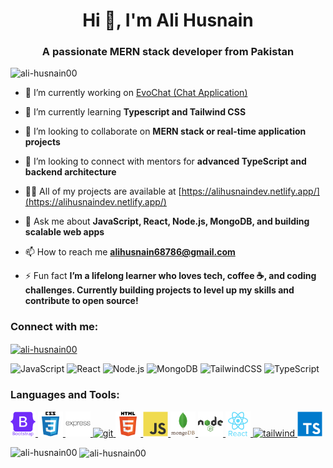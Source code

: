 <h1 align="center">Hi 👋, I'm Ali Husnain</h1>
<h3 align="center">A passionate MERN stack developer from Pakistan</h3>

<p align="left"> <img src="https://komarev.com/ghpvc/?username=ali-husnain00&label=Profile%20views&color=0e75b6&style=flat" alt="ali-husnain00" /> </p>

- 🔭 I’m currently working on [EvoChat (Chat Application)](https://evochat1.netlify.app/)

- 🌱 I’m currently learning **Typescript and Tailwind CSS**

- 👯 I’m looking to collaborate on **MERN stack or real-time application projects**

- 🤝 I’m looking to connect with mentors for **advanced TypeScript and backend architecture**

- 👨‍💻 All of my projects are available at [https://alihusnaindev.netlify.app/](https://alihusnaindev.netlify.app/)

- 💬 Ask me about **JavaScript, React, Node.js, MongoDB, and building scalable web apps**

- 📫 How to reach me **alihusnain68786@gmail.com**

- ⚡ Fun fact **I’m a lifelong learner who loves tech, coffee ☕, and coding challenges. Currently building projects to level up my skills and contribute to open source!**

<h3 align="left">Connect with me:</h3>
<p align="left">
<a href="https://linkedin.com/in/ali-husnain00" target="blank"><img align="center" src="https://raw.githubusercontent.com/rahuldkjain/github-profile-readme-generator/master/src/images/icons/Social/linked-in-alt.svg" alt="ali-husnain00" height="30" width="40" /></a>
</p>

![JavaScript](https://img.shields.io/badge/-JavaScript-black?style=flat-square&logo=javascript)
![React](https://img.shields.io/badge/-React-black?style=flat-square&logo=react)
![Node.js](https://img.shields.io/badge/-Node.js-black?style=flat-square&logo=node.js)
![MongoDB](https://img.shields.io/badge/-MongoDB-black?style=flat-square&logo=mongodb)
![TailwindCSS](https://img.shields.io/badge/-TailwindCSS-black?style=flat-square&logo=tailwind-css)
![TypeScript](https://img.shields.io/badge/-TypeScript-black?style=flat-square&logo=typescript)

<h3 align="left">Languages and Tools:</h3>
<p align="left"> <a href="https://getbootstrap.com" target="_blank" rel="noreferrer"> <img src="https://raw.githubusercontent.com/devicons/devicon/master/icons/bootstrap/bootstrap-plain-wordmark.svg" alt="bootstrap" width="40" height="40"/> </a> <a href="https://www.w3schools.com/css/" target="_blank" rel="noreferrer"> <img src="https://raw.githubusercontent.com/devicons/devicon/master/icons/css3/css3-original-wordmark.svg" alt="css3" width="40" height="40"/> </a> <a href="https://expressjs.com" target="_blank" rel="noreferrer"> <img src="https://raw.githubusercontent.com/devicons/devicon/master/icons/express/express-original-wordmark.svg" alt="express" width="40" height="40"/> </a> <a href="https://git-scm.com/" target="_blank" rel="noreferrer"> <img src="https://www.vectorlogo.zone/logos/git-scm/git-scm-icon.svg" alt="git" width="40" height="40"/> </a> <a href="https://www.w3.org/html/" target="_blank" rel="noreferrer"> <img src="https://raw.githubusercontent.com/devicons/devicon/master/icons/html5/html5-original-wordmark.svg" alt="html5" width="40" height="40"/> </a> <a href="https://developer.mozilla.org/en-US/docs/Web/JavaScript" target="_blank" rel="noreferrer"> <img src="https://raw.githubusercontent.com/devicons/devicon/master/icons/javascript/javascript-original.svg" alt="javascript" width="40" height="40"/> </a> <a href="https://www.mongodb.com/" target="_blank" rel="noreferrer"> <img src="https://raw.githubusercontent.com/devicons/devicon/master/icons/mongodb/mongodb-original-wordmark.svg" alt="mongodb" width="40" height="40"/> </a> <a href="https://nodejs.org" target="_blank" rel="noreferrer"> <img src="https://raw.githubusercontent.com/devicons/devicon/master/icons/nodejs/nodejs-original-wordmark.svg" alt="nodejs" width="40" height="40"/> </a> <a href="https://reactjs.org/" target="_blank" rel="noreferrer"> <img src="https://raw.githubusercontent.com/devicons/devicon/master/icons/react/react-original-wordmark.svg" alt="react" width="40" height="40"/> </a> <a href="https://tailwindcss.com/" target="_blank" rel="noreferrer"> <img src="https://www.vectorlogo.zone/logos/tailwindcss/tailwindcss-icon.svg" alt="tailwind" width="40" height="40"/> </a> <a href="https://www.typescriptlang.org/" target="_blank" rel="noreferrer"> <img src="https://raw.githubusercontent.com/devicons/devicon/master/icons/typescript/typescript-original.svg" alt="typescript" width="40" height="40"/> </a> </p>

<p><img align="left" src="https://github-readme-stats.vercel.app/api/top-langs?username=ali-husnain00&show_icons=true&locale=en&layout=compact" alt="ali-husnain00" /></p>

<p>&nbsp;<img align="center" src="https://github-readme-stats.vercel.app/api?username=ali-husnain00&show_icons=true&locale=en" alt="ali-husnain00" /></p>
